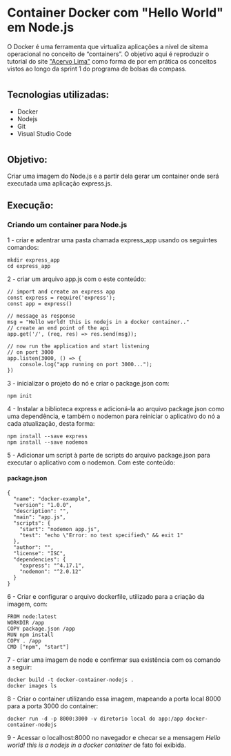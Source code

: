# Container Docker com "Hello World" em Node.js

O Docker é uma ferramenta que virtualiza aplicações a nível de sitema operacional no conceito de “containers”. O objetivo aqui é reproduzir o tutorial do site ["Acervo Lima"](https://acervolima.com/docker-docker-container-para-node-js/) como forma de por em prática os conceitos vistos ao longo da sprint 1 do programa de bolsas da compass.

#
## Tecnologias utilizadas:

+ Docker
+ Nodejs
+ Git
+ Visual Studio Code
#
## Objetivo:

Criar uma imagem do Node.js e a partir dela gerar um container onde será executada uma aplicação express.js.


## Execução:
### Criando um container para Node.js
1 - criar e adentrar uma pasta chamada express_app usando os seguintes comandos:
```
mkdir express_app
cd express_app
```
2 - criar um arquivo app.js com o este conteúdo:
```
// import and create an express app
const express = require('express');
const app = express()
  
// message as response
msg = "Hello world! this is nodejs in a docker container.."
// create an end point of the api
app.get('/', (req, res) => res.send(msg));
  
// now run the application and start listening
// on port 3000
app.listen(3000, () => {
    console.log("app running on port 3000...");
})
```
3 - inicializar o projeto do nó e criar o package.json com:
```
npm init
```

4 - Instalar a biblioteca express e adicioná-la ao arquivo package.json como uma dependência, e também o nodemon para reiniciar o aplicativo do nó a cada atualização, desta forma:
```
npm install --save express
npm install --save nodemon
```
5 - Adicionar um script à parte de scripts do arquivo package.json para executar o aplicativo com o nodemon. Com este conteúdo:
#### package.json
```
{
  "name": "docker-example",
  "version": "1.0.0",
  "description": "",
  "main": "app.js",
  "scripts": {
    "start": "nodemon app.js",
    "test": "echo \"Error: no test specified\" && exit 1"
  },
  "author": "",
  "license": "ISC",
  "dependencies": {
    "express": "^4.17.1",
    "nodemon": "^2.0.12"
  }
}
```
6 - Criar e configurar o arquivo dockerfile, utilizado para a criação da imagem, com:
```
FROM node:latest
WORKDIR /app
COPY package.json /app
RUN npm install
COPY . /app
CMD ["npm", "start"]
```
7 - criar uma imagem de node e confirmar sua existência com os comando a seguir:
```
docker build -t docker-container-nodejs .
docker images ls 
```
8 - Criar o container utilizando essa imagem, mapeando a porta local 8000 para a porta 3000 do container:
```
docker run -d -p 8000:3000 -v diretorio local do app:/app docker-container-nodejs
```
9 - Acessar o localhost:8000 no navegador e checar se a mensagem *Hello world! this is a nodejs in a docker container* de fato foi exibida.